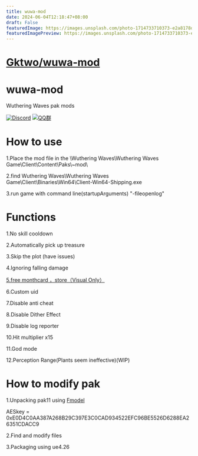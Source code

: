 ```yaml
---
title: wuwa-mod
date: 2024-06-04T12:18:47+08:00
draft: False
featuredImage: https://images.unsplash.com/photo-1714733710373-e2a8178d55e7?ixid=M3w0NjAwMjJ8MHwxfHJhbmRvbXx8fHx8fHx8fDE3MTc0NzQ1ODF8&ixlib=rb-4.0.3
featuredImagePreview: https://images.unsplash.com/photo-1714733710373-e2a8178d55e7?ixid=M3w0NjAwMjJ8MHwxfHJhbmRvbXx8fHx8fHx8fDE3MTc0NzQ1ODF8&ixlib=rb-4.0.3
---
```


# [Gktwo/wuwa-mod](https://github.com/Gktwo/wuwa-mod)

# wuwa-mod
Wuthering Waves pak mods

[![Discord](https://discordapp.com/api/guilds/1026295403282436097/widget.png?style=shield)](https://discord.com/invite/nfnUhqW8EY)
[![QQ群](https://i.postimg.cc/MGqtP1P8/image.png)](https://qm.qq.com/q/FVX6QpU5qi)


# How to use
1.Place the mod file in the  \Wuthering Waves\Wuthering Waves Game\Client\Content\Paks\\~mod\

2.find Wuthering Waves\Wuthering Waves Game\Client\Binaries\Win64\Client-Win64-Shipping.exe

3.run game with command line(startupArguments) "-fileopenlog"

# Functions

1.No skill cooldown

2.Automatically pick up treasure 

3.Skip the plot (have issues)

4.Ignoring falling damage

<ins>5.free monthcard ，store（Visual Only）</ins>

6.Custom uid 

7.Disable anti cheat 

8.Disable Dither Effect

9.Disable log reporter 

10.Hit multiplier x15

11.God mode

12.Perception Range(Plants seem ineffective)(WIP)

# How to modify pak

1.Unpacking pak11 using [Fmodel](https://github.com/4sval/FModel)

AESkey = 0xE0D4C0AA387A268B29C397E3C0CAD934522EFC96BE5526D6288EA26351CDACC9

2.Find and modify files

3.Packaging using ue4.26



